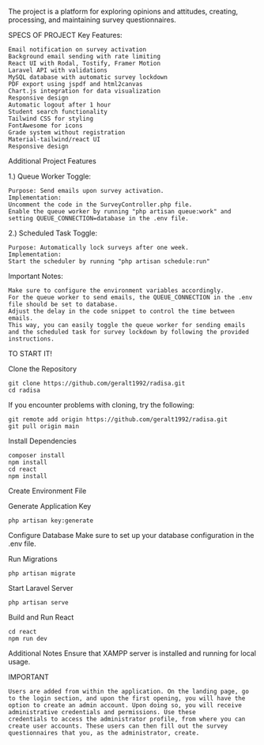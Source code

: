 The project is a platform for exploring opinions and attitudes, creating, processing, and maintaining survey questionnaires.

SPECS OF PROJECT
Key Features:

    Email notification on survey activation
    Background email sending with rate limiting
    React UI with Rodal, Tostify, Framer Motion
    Laravel API with validations
    MySQL database with automatic survey lockdown
    PDF export using jspdf and html2canvas
    Chart.js integration for data visualization
    Responsive design
    Automatic logout after 1 hour
    Student search functionality
    Tailwind CSS for styling
    FontAwesome for icons
    Grade system without registration
    Material-tailwind/react UI
    Responsive design


Additional Project Features

1.) Queue Worker Toggle:

    Purpose: Send emails upon survey activation.
    Implementation:
    Uncomment the code in the SurveyController.php file.
    Enable the queue worker by running "php artisan queue:work" and setting QUEUE_CONNECTION=database in the .env file.

2.) Scheduled Task Toggle:

    Purpose: Automatically lock surveys after one week.
    Implementation:
    Start the scheduler by running "php artisan schedule:run"
    
Important Notes:

    Make sure to configure the environment variables accordingly.
    For the queue worker to send emails, the QUEUE_CONNECTION in the .env file should be set to database.
    Adjust the delay in the code snippet to control the time between emails.
    This way, you can easily toggle the queue worker for sending emails and the scheduled task for survey lockdown by following the provided instructions.
    

TO START IT!

Clone the Repository

    git clone https://github.com/geralt1992/radisa.git
    cd radisa

If you encounter problems with cloning, try the following:

    git remote add origin https://github.com/geralt1992/radisa.git
    git pull origin main

Install Dependencies

    composer install
    npm install
    cd react
    npm install
    
Create Environment File

   
Generate Application Key

    php artisan key:generate
   
Configure Database
    Make sure to set up your database configuration in the .env file.

Run Migrations

    php artisan migrate
   
Start Laravel Server

    php artisan serve
    
Build and Run React

    cd react
    npm run dev

    
Additional Notes
    Ensure that XAMPP server is installed and running for local usage.

IMPORTANT 

    Users are added from within the application. On the landing page, go to the login section, and upon the first opening, you will have the option to create an admin account. Upon doing so, you will receive administrative credentials and permissions. Use these
    credentials to access the administrator profile, from where you can create user accounts. These users can then fill out the survey questionnaires that you, as the administrator, create.
